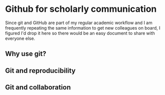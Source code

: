 # Github for scholarly communication

Since git and GitHub are part of my regular academic workflow and I am frequently repeating the same information to get new colleagues on board, I figured I'd drop it here so there would be an easy document to share with everyone else.

## Why use git? #

## Git and reproducibility ##

## Git and collaboration ##

